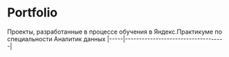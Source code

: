 # Portfolio
Проекты, разработанные в процессе обучения в Яндекс.Практикуме по специальности Аналитик данных
|-----|------------------------------------|
